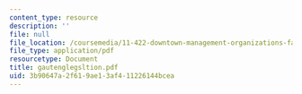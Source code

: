 ```yaml
---
content_type: resource
description: ''
file: null
file_location: /coursemedia/11-422-downtown-management-organizations-fall-2006/3b90647a2f619ae13af411226144bcea_gautenglegsltion.pdf
file_type: application/pdf
resourcetype: Document
title: gautenglegsltion.pdf
uid: 3b90647a-2f61-9ae1-3af4-11226144bcea
---
```

